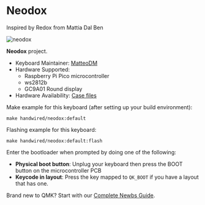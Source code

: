 # Neodox

Inspired by Redox from Mattia Dal Ben

![neodox](https://imgur.com/sA6O45J.jpg)

**Neodox** project.

- Keyboard Maintainer: [MatteoDM](https://github.com/MatteoDM)  
- Hardware Supported: 
    - Raspberry Pi Pico microcontroller
    - ws2812b
    - GC9A01 Round display
- Hardware Availability: [Case files](https://www.thingiverse.com/thing:5625196)


Make example for this keyboard (after setting up your build environment):

    make handwired/neodox:default

Flashing example for this keyboard:

    make handwired/neodox:default:flash

Enter the bootloader when prompted by doing one of the following:
* **Physical boot button**: Unplug your keyboard then press the BOOT button on the microcontroller PCB
* **Keycode in layout**: Press the key mapped to `QK_BOOT` if you have a layout that has one.


Brand new to QMK? Start with our [Complete Newbs Guide](https://docs.qmk.fm/#/newbs).
